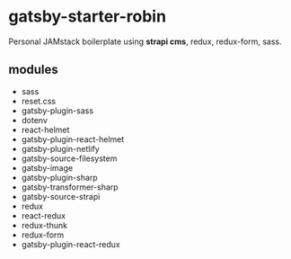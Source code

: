 # gatsby-starter-robin

Personal JAMstack boilerplate using **strapi cms**, redux, redux-form, sass.

## modules

- sass
- reset.css
- gatsby-plugin-sass
- dotenv
- react-helmet
- gatsby-plugin-react-helmet
- gatsby-plugin-netlify
- gatsby-source-filesystem
- gatsby-image
- gatsby-plugin-sharp
- gatsby-transformer-sharp
- gatsby-source-strapi
- redux
- react-redux
- redux-thunk
- redux-form
- gatsby-plugin-react-redux
